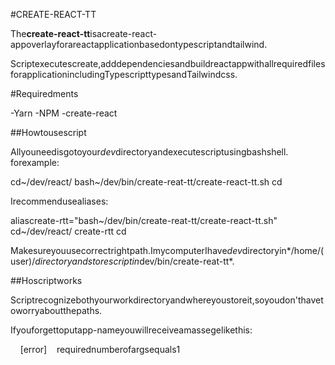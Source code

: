 

#CREATE-REACT-TT

The**create-react-tt**isacreate-react-appoverlayforareactapplicationbasedontypescriptandtailwind.

Scriptexecutescreate,adddependenciesandbuildreactappwithallrequiredfilesforapplicationincludingTypescripttypesandTailwindcss.

#Requiredments

-Yarn
-NPM
-create-react

##Howtousescript

Allyouneedisgotoyour*dev*directoryandexecutescriptusingbashshell.
forexample:

cd~/dev/react/
bash~/dev/bin/create-reat-tt/create-react-tt.sh<app-name>
cd<app-name>

Irecommendusealiases:

aliascreate-rtt="bash~/dev/bin/create-reat-tt/create-react-tt.sh"
cd~/dev/react/
create-rtt<app-name>
cd<app-name>

Makesureyouusecorrectrightpath.ImycomputerIhave*dev*directoryin*/home/(user)/*directoryandstorescriptin*dev/bin/create-reat-tt*.

##Hoscriptworks

Scriptrecognizebothyourworkdirectoryandwhereyoustoreit,soyoudon'thavetoworryaboutthepaths.

Ifyouforgettoputapp-nameyouwillreceiveamassegelikethis:
<div>&nbsp;&nbsp;&nbsp;&nbsp;<fontcolor="red">[error]</font>&nbsp;&nbsp;&nbsp;&nbsp;requirednumberofargsequals1</div>


